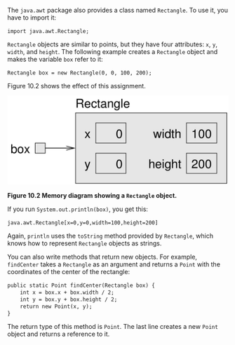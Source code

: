 The `java.awt` package also provides a class named `Rectangle`. To use it, you have to import it:

```code
import java.awt.Rectangle;
```

`Rectangle` objects are similar to points, but they have four attributes: `x`, `y`, `width`, and `height`. The following example creates a `Rectangle` object and makes the variable `box` refer to it:

```code
Rectangle box = new Rectangle(0, 0, 100, 200);
```

Figure 10.2 shows the effect of this assignment.

![Figure 10.2 Memory diagram showing a `Rectangle` object.](figs/rectangle.jpg)

**Figure 10.2 Memory diagram showing a `Rectangle` object.**

If you run `System.out.println(box)`, you get this:

```code
java.awt.Rectangle[x=0,y=0,width=100,height=200]
```

Again, `println` uses the `toString` method provided by `Rectangle`, which knows how to represent `Rectangle` objects as strings.


You can also write methods that return new objects. For example, `findCenter` takes a `Rectangle` as an argument and returns a `Point` with the coordinates of the center of the rectangle:

```code
public static Point findCenter(Rectangle box) {
    int x = box.x + box.width / 2;
    int y = box.y + box.height / 2;
    return new Point(x, y);
}
```

The return type of this method is `Point`. The last line creates a new `Point` object and returns a reference to it.